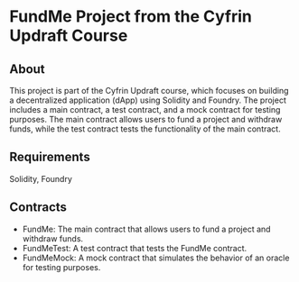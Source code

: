 # FundMe Project from the Cyfrin Updraft Course

## About

This project is part of the Cyfrin Updraft course, which focuses on building a decentralized application (dApp) using Solidity and Foundry.
The project includes a main contract, a test contract, and a mock contract for testing purposes.
The main contract allows users to fund a project and withdraw funds, while the test contract tests the functionality of the main contract.

## Requirements

Solidity, Foundry

## Contracts
- FundMe: The main contract that allows users to fund a project and withdraw funds.
- FundMeTest: A test contract that tests the FundMe contract.
- FundMeMock: A mock contract that simulates the behavior of an oracle for testing purposes.